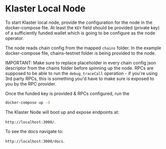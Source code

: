 # Klaster Local Node

To start Klaster local node, provide the configuration for the node in the docker-compose file. At least the `KEY` field
should be provided (private key) of a sufficiently funded wallet which is going to be configure as the node operator.

The node reads chain config from the mapped `chains` folder. In the example docker-compose file, chains-testnet folder is being provided to the node.

IMPORTANT: Make sure to replace <YOUR-RPC-URL> placeholder in every chain config json descriptor from the chains folder before spinning up the node. RPCs are supposed to be able to run the ```debug_traceCall``` operation - if you're using 3rd party RPCs, this is something you'd have to make sure is exposed to you by the RPC provider.

Once the funded key is provided & RPCs configured, run the

```bash
docker-compose up -d
```

The Klaster Node will boot up and expose endpoints at:

`http://localhost:3000/`.

To see the docs navigate to:

`http://localhost:3000/docs`.
